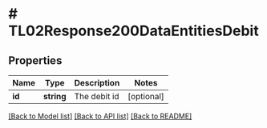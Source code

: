 # # TL02Response200DataEntitiesDebit

## Properties

Name | Type | Description | Notes
------------ | ------------- | ------------- | -------------
**id** | **string** | The debit id | [optional]

[[Back to Model list]](../../README.md#models) [[Back to API list]](../../README.md#endpoints) [[Back to README]](../../README.md)
